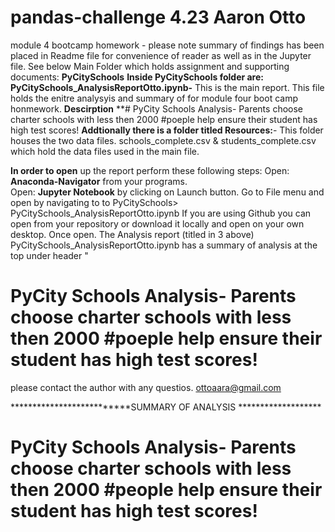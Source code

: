 # pandas-challenge 4.23 Aaron Otto
module 4 bootcamp homework - please note summary of findings has been placed in Readme file for convenience of reader as well as in the Jupyter file. See below
Main Folder which holds assignment and supporting documents: **PyCitySchools**
**Inside PyCitySchools folder are:**
  **PyCitySchools_AnalysisReportOtto.ipynb-** This is the main report.  This file holds the enitre analysyis and summary of for module four boot camp       honmework. 
  **Descirption** **# PyCity Schools Analysis- Parents choose charter schools with less then 2000 #poeple help ensure their student has high test scores! 
  **Addtionally there is a folder titled Resources:**- This folder houses the two data files. 
  schools_complete.csv & students_complete.csv which hold the data files used in the main file. 

**In order to open** up the report perform these following steps:
Open: **Anaconda-Navigator** from your programs.  
Open: **Jupyter Notebook** by clicking on Launch button. 
  Go to File menu and open by navigating to to PyCitySchools> PyCitySchools_AnalysisReportOtto.ipynb
If you are using Github you can open from your repository or download it locally and open on your own desktop.
Once open. The Analysis report (titled in 3 above)  PyCitySchools_AnalysisReportOtto.ipynb has a summary of analysis 
at the top under header "
# PyCity Schools Analysis- Parents choose charter schools with less then 2000 #poeple help ensure their student has high test scores! 
please contact the author with any questios. ottoaara@gmail.com

**************************SUMMARY OF ANALYSIS *******************

# PyCity Schools Analysis- Parents choose charter schools with less then 2000 #people help ensure their student has high test scores! 

<!-- -I. Introduction
- The purpose of this paper is to describe anlaysis cmopleted on charter and district schools. The focus on charter   -schools and their performance compared to district schools was at the center of the analysis. Findings are as         -follows.

- Charter schools perfomed in all catagories: Average Math Score, Average Reading Score,% Passing Math, % Passing      - Reading,% Overall Passing. We did find some annomolys in the data given we had students in highschool showing       -"doctorate-work" in the - dataset. Further interigation of the data set should be performed prior to publishing       - findings. 

II. Charter School Performance
- Charter schools perform better in all categories including the below: 
-fig 1.0
--------------Average Math Score|Average Reading Score|%Passing Math|%Passing Readin|%Overall Passing
-School Type					
        -Charter	83.473852	    83.896421	           93.620830	96.586489	   90.432244
        -District	76.956733	    80.966636	           66.548453	80.799062	   53.672208

III. Comparison with District Schools
- A 37% higher overall passing rate was observed for students in Charter Schools vs District.  This significant -      - difference in overall passing percentage between charter schools and district schools was a trend seen across all    - catagories as represnted in figure 1.0 above. 
- As a parent we feel this finding is important for our fellow parents and we suggest parents entertain the following - Charter-school choices as options with their children when deciding educational institutions. Ranked in oder of     - performance. Fig 2.0
-
- Fig 2.0 -Highest ranked charter schools 
-1. Cabrera High  
-2. Thomas High School	 
-3. Griffin High School	 
-4. Wilson High School	 
-5. Pena High School

IV. School Spending and Test Scores
- In the comparison we observed the highest budgets by school, eg. Bailey High School, correlated with  the lowest     - overall pass rate of any school. Budget = $$3,124,928.00, % Overall pass = 54.642283%.
% - The data showed a corelation of high budget with high student body populaiton.  Which we feel maybe an underlying    - root cause for large budgeted schools not yeilding higher test scores in their student populations. 
% - These findings are important for understanding how to improve education outcomes as well as parents lookoing for   - educational institutions for their children.  Lower overall student body sized-schools had signficantly better       - testing results. 2000 students total and under represented 100% of the highest scoring shools for testing.  

% V. Data Limitations
% - The data did have an issue where we observed a high school senoir in a district school where a students had a "Dr" - in their title.
% - From our point of view this data-anomoly, may pose a limitation around the validity of the data set and warrents    - futher interrogation of the dataset before publishing any findings
 

% VI. Conclusion
% - As parents looking for a school sytem the data analysis supported looking for a charter school. Specifially one with - a total size in student population of 2000 or less. School budgets weren't necessicarly a sign of higher test       - scores. Contrarian to that the size of the school was more important to higher scores then money spent per student. 
% - We Reiterate the limitations of the data and the need for further investigation given it's non-sensical a student - - could have a doctoratre. 
--- -->
